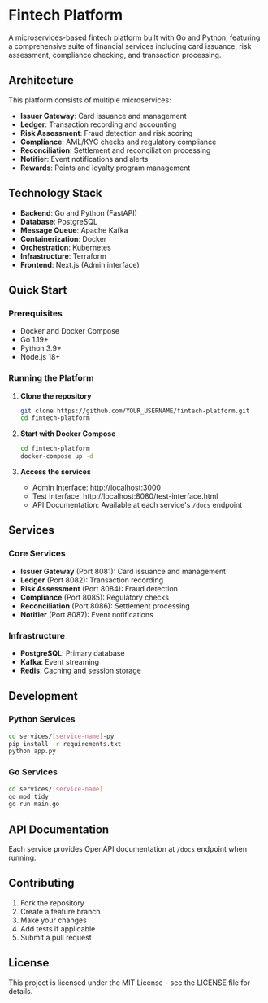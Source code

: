 # Fintech Platform

A microservices-based fintech platform built with Go and Python, featuring a comprehensive suite of financial services including card issuance, risk assessment, compliance checking, and transaction processing.

## Architecture

This platform consists of multiple microservices:

- **Issuer Gateway**: Card issuance and management
- **Ledger**: Transaction recording and accounting
- **Risk Assessment**: Fraud detection and risk scoring
- **Compliance**: AML/KYC checks and regulatory compliance
- **Reconciliation**: Settlement and reconciliation processing
- **Notifier**: Event notifications and alerts
- **Rewards**: Points and loyalty program management

## Technology Stack

- **Backend**: Go and Python (FastAPI)
- **Database**: PostgreSQL
- **Message Queue**: Apache Kafka
- **Containerization**: Docker
- **Orchestration**: Kubernetes
- **Infrastructure**: Terraform
- **Frontend**: Next.js (Admin interface)

## Quick Start

### Prerequisites
- Docker and Docker Compose
- Go 1.19+
- Python 3.9+
- Node.js 18+

### Running the Platform

1. **Clone the repository**
   ```bash
   git clone https://github.com/YOUR_USERNAME/fintech-platform.git
   cd fintech-platform
   ```

2. **Start with Docker Compose**
   ```bash
   cd fintech-platform
   docker-compose up -d
   ```

3. **Access the services**
   - Admin Interface: http://localhost:3000
   - Test Interface: http://localhost:8080/test-interface.html
   - API Documentation: Available at each service's `/docs` endpoint

## Services

### Core Services
- **Issuer Gateway** (Port 8081): Card issuance and management
- **Ledger** (Port 8082): Transaction recording
- **Risk Assessment** (Port 8084): Fraud detection
- **Compliance** (Port 8085): Regulatory checks
- **Reconciliation** (Port 8086): Settlement processing
- **Notifier** (Port 8087): Event notifications

### Infrastructure
- **PostgreSQL**: Primary database
- **Kafka**: Event streaming
- **Redis**: Caching and session storage

## Development

### Python Services
```bash
cd services/[service-name]-py
pip install -r requirements.txt
python app.py
```

### Go Services
```bash
cd services/[service-name]
go mod tidy
go run main.go
```

## API Documentation

Each service provides OpenAPI documentation at `/docs` endpoint when running.

## Contributing

1. Fork the repository
2. Create a feature branch
3. Make your changes
4. Add tests if applicable
5. Submit a pull request

## License

This project is licensed under the MIT License - see the LICENSE file for details.
